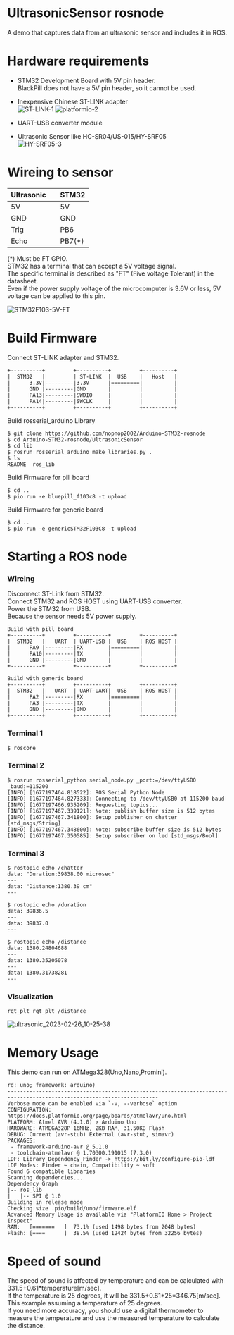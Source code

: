 # UltrasonicSensor rosnode
A demo that captures data from an ultrasonic sensor and includes it in ROS.   

# Hardware requirements
- STM32 Development Board with 5V pin header.   
 BlackPill does not have a 5V pin header, so it cannot be used.   

- Inexpensive Chinese ST-LINK adapter   
![ST-LINK-1](https://user-images.githubusercontent.com/6020549/221065783-33508ebe-2454-4033-92f8-34c00fe0eb80.JPG)
![platformio-2](https://user-images.githubusercontent.com/6020549/221065793-a32da243-946a-4cf4-9655-1347a229d6eb.JPG)

- UART-USB converter module   

- Ultrasonic Sensor like HC-SR04/US-015/HY-SRF05   
![HY-SRF05-3](https://user-images.githubusercontent.com/6020549/221387700-94149b81-7b76-46b3-b8aa-5d9773995328.JPG)

# Wireing to sensor
|Ultrasonic||STM32|
|:---|:---|:---|
|5V||5V|
|GND||GND|
|Trig||PB6|
|Echo||PB7(*)|

(*)
Must be FT GPIO.   
STM32 has a terminal that can accept a 5V voltage signal.   
The specific terminal is described as "FT" (Five voltage Tolerant) in the datasheet.   
Even if the power supply voltage of the microcomputer is 3.6V or less, 5V voltage can be applied to this pin.   

![STM32F103-5V-FT](https://user-images.githubusercontent.com/6020549/221387743-dda3d5dd-442c-4344-b305-b7ecca230eba.jpg)

# Build Firmware
Connect ST-LINK adapter and STM32.
```
+----------+         +----------+         +----------+
|  STM32   |         | ST-LINK  |  USB    |   Host   |
|      3.3V|---------|3.3V      |=========|          |
|      GND |---------|GND       |         |          |
|      PA13|---------|SWDIO     |         |          |
|      PA14|---------|SWCLK     |         |          |
+----------+         +----------+         +----------+
```

Build rosserial_arduino Library
```
$ git clone https://github.com/nopnop2002/Arduino-STM32-rosnode
$ cd Arduino-STM32-rosnode/UltrasonicSensor
$ cd lib
$ rosrun rosserial_arduino make_libraries.py .
$ ls
README  ros_lib
```


Build Firmware for pill board
```
$ cd ..
$ pio run -e bluepill_f103c8 -t upload
```

Build Firmware for generic board
```
$ cd ..
$ pio run -e genericSTM32F103C8 -t upload
```


# Starting a ROS node

### Wireing
Disconnect ST-Link from STM32.   
Connect STM32 and ROS HOST using UART-USB converter.   
Power the STM32 from USB.   
Because the sensor needs 5V power supply.   

```
Build with pill board
+----------+         +----------+         +----------+
|  STM32   |   UART  | UART-USB |  USB    | ROS HOST |
|      PA9 |---------|RX        |=========|          |
|      PA10|---------|TX        |         |          |
|      GND |---------|GND       |         |          |
+----------+         +----------+         +----------+

Build with generic board
+----------+         +----------+         +----------+
|  STM32   |   UART  | UART-UART|  USB    | ROS HOST |
|      PA2 |---------|RX        |=========|          |
|      PA3 |---------|TX        |         |          |
|      GND |---------|GND       |         |          |
+----------+         +----------+         +----------+
```


### Terminal 1
```
$ roscore
```

### Terminal 2
```
$ rosrun rosserial_python serial_node.py _port:=/dev/ttyUSB0 _baud:=115200
[INFO] [1677197464.818522]: ROS Serial Python Node
[INFO] [1677197464.827333]: Connecting to /dev/ttyUSB0 at 115200 baud
[INFO] [1677197466.935209]: Requesting topics...
[INFO] [1677197467.339121]: Note: publish buffer size is 512 bytes
[INFO] [1677197467.341800]: Setup publisher on chatter [std_msgs/String]
[INFO] [1677197467.348600]: Note: subscribe buffer size is 512 bytes
[INFO] [1677197467.350585]: Setup subscriber on led [std_msgs/Bool]
```

### Terminal 3
```
$ rostopic echo /chatter
data: "Duration:39838.00 microsec"
---
data: "Distance:1380.39 cm"
---

$ rostopic echo /duration
data: 39836.5
---
data: 39837.0
---

$ rostopic echo /distance
data: 1380.24804688
---
data: 1380.35205078
---
data: 1380.31738281
---
```


### Visualization
```
rqt_plt rqt_plt /distance
```

![ultrasonic_2023-02-26_10-25-38](https://user-images.githubusercontent.com/6020549/221387503-599cce07-74f4-428a-9783-5f289bcfef18.png)

# Memory Usage
This demo can run on ATMega328(Uno,Nano,Promini).   
```
rd: uno; framework: arduino)
----------------------------------------------------------------------------------------------------------------------
Verbose mode can be enabled via `-v, --verbose` option
CONFIGURATION: https://docs.platformio.org/page/boards/atmelavr/uno.html
PLATFORM: Atmel AVR (4.1.0) > Arduino Uno
HARDWARE: ATMEGA328P 16MHz, 2KB RAM, 31.50KB Flash
DEBUG: Current (avr-stub) External (avr-stub, simavr)
PACKAGES:
 - framework-arduino-avr @ 5.1.0
 - toolchain-atmelavr @ 1.70300.191015 (7.3.0)
LDF: Library Dependency Finder -> https://bit.ly/configure-pio-ldf
LDF Modes: Finder ~ chain, Compatibility ~ soft
Found 6 compatible libraries
Scanning dependencies...
Dependency Graph
|-- ros_lib
|   |-- SPI @ 1.0
Building in release mode
Checking size .pio/build/uno/firmware.elf
Advanced Memory Usage is available via "PlatformIO Home > Project Inspect"
RAM:   [=======   ]  73.1% (used 1498 bytes from 2048 bytes)
Flash: [====      ]  38.5% (used 12424 bytes from 32256 bytes)
```

# Speed of sound
The speed of sound is affected by temperature and can be calculated with 331.5+0.61\*temperature[m/sec].   
If the temperature is 25 degrees, it will be 331.5+0.61\*25=346.75[m/sec].   
This example assuming a temperature of 25 degrees.   
If you need more accuracy, you should use a digital thermometer to measure the temperature and use the measured temperature to calculate the distance.   

